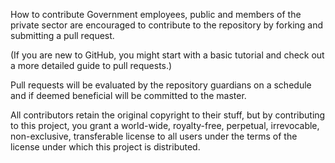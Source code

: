 How to contribute
Government employees, public and members of the private sector are encouraged to contribute to the repository by forking and submitting a pull request.

(If you are new to GitHub, you might start with a basic tutorial and check out a more detailed guide to pull requests.)

Pull requests will be evaluated by the repository guardians on a schedule and if deemed beneficial will be committed to the master.

All contributors retain the original copyright to their stuff, but by contributing to this project, you grant a world-wide, royalty-free, perpetual, irrevocable, non-exclusive, transferable license to all users under the terms of the license under which this project is distributed.